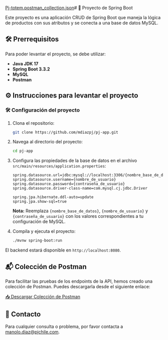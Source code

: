 [Pj-totem.postman_collection.json](https://github.com/user-attachments/files/16394406/Pj-totem.postman_collection.json)# 🚀 Proyecto de Spring Boot

Este proyecto es una aplicación CRUD de Spring Boot que maneja la lógica de productos con sus atributos y se conecta a una base de datos MySQL.
## 🛠️ Prerrequisitos

Para poder levantar el proyecto, se debe utilizar:

- **Java JDK 17**
- **Spring Boot 3.3.2**
- **MySQL**
- **Postman**

## ⚙️ Instrucciones para levantar el proyecto

### 🛠️ Configuración del proyecto

1. Clona el repositorio:
    ```bash
    git clone https://github.com/mdiazpj/pj-app.git
    ```

2. Navega al directorio del proyecto:
    ```bash
    cd pj-app
    ```

3. Configura las propiedades de la base de datos en el archivo `src/main/resources/application.properties`:
    ```properties
    spring.datasource.url=jdbc:mysql://localhost:3306/{nombre_base_de_datos}
    spring.datasource.username={nombre_de_usuario}
    spring.datasource.password={contraseña_de_usuario}
    spring.datasource.driver-class-name=com.mysql.cj.jdbc.Driver

    spring.jpa.hibernate.ddl-auto=update
    spring.jpa.show-sql=true
    ```

   **Nota:** Reemplaza `{nombre_base_de_datos}`, `{nombre_de_usuario}` y `{contraseña_de_usuario}` con los valores correspondientes a tu configuración de MySQL.

4. Compila y ejecuta el proyecto:
    ```bash
    ./mvnw spring-boot:run
    ```

El backend estará disponible en `http://localhost:8080`.

## 📬 Colección de Postman

Para facilitar las pruebas de los endpoints de la API, hemos creado una colección de Postman. Puedes descargarla desde el siguiente enlace:

[📥 Descargar Colección de Postman]([ruta/al/archivo/postman_collection.json](https://pjespana-my.sharepoint.com/:u:/g/personal/manolo_diaz_pjchile_com/Ed0fef-fSfZHqtJS7b8S8ekByN1n8eVR_v7CqPe4Vkheyg?e=EHI2Ee))

## 📧 Contacto

Para cualquier consulta o problema, por favor contacta a [manolo.diaz@pjchile.com](mailto:manolo.diaz@pjchile.com).

